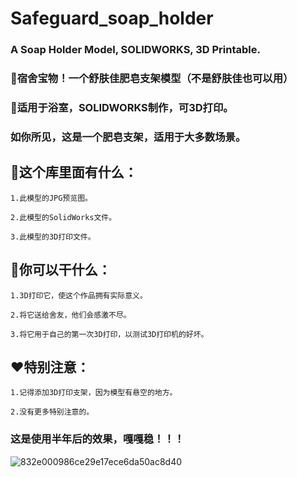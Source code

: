 # Safeguard_soap_holder
### A Soap Holder Model, SOLIDWORKS, 3D Printable.

### 🏫宿舍宝物！一个舒肤佳肥皂支架模型（不是舒肤佳也可以用）

### 🚿适用于浴室，SOLIDWORKS制作，可3D打印。

### 如你所见，这是一个肥皂支架，适用于大多数场景。

## 💭这个库里面有什么：
```
1.此模型的JPG预览图。

2.此模型的SolidWorks文件。

3.此模型的3D打印文件。
```

## 🤷你可以干什么：
```
1.3D打印它，使这个作品拥有实际意义。

2.将它送给舍友，他们会感激不尽。

3.将它用于自己的第一次3D打印，以测试3D打印机的好坏。
```

## ❤️特别注意：
```
1.记得添加3D打印支架，因为模型有悬空的地方。

2.没有更多特别注意的。
```

### 这是使用半年后的效果，嘎嘎稳！！！
![832e000986ce29e17ece6da50ac8d40](https://github.com/28778/Safeguard_soap_holder/assets/31039562/f219550a-3f42-48f9-883c-5563b72d6a68)
